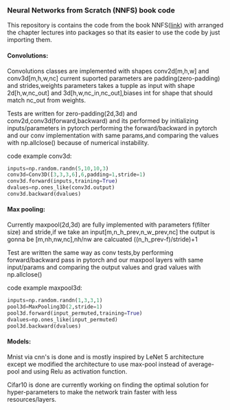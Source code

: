 ### Neural Networks from Scratch (NNFS) book code

This repository is contains the code from the book NNFS([link](https://nnfs.io/)) with  arranged the chapter lectures into packages so that its easier to use the code by just importing them.


#### Convolutions:
Convolutions classes are implemented with shapes conv2d[m,h,w] and conv3d[m,h,w,nc] current suported parameters are padding(zero-padding) and strides,weights parameters takes a tupple as input with shape 2d[h,w,nc_out] and 3d[h,w,nc_in,nc_out],biases int for shape that should match nc_out from weights.

Tests are written for zero-padding(2d,3d) and conv2d,conv3d(forward,backward) and its performed by initializing inputs/parameters in pytorch performing the forward/backward in pytorch and our conv implementation with same params,and comparing the values with np.allclose() because of numerical instability.
     
code example conv3d:
```python
inputs=np.random.randn(5,10,10,3) 
conv3d=Conv3D([3,3,3,6],6,padding=1,stride=1)
conv3d.forward(inputs,training=True)
dvalues=np.ones_like(conv3d.output)
conv3d.backward(dvalues)
```

#### Max pooling:
Currently maxpool(2d,3d) are fully implemented with parameters f(filter size) and stride,if we take an input[m,n_h_prev,n_w_prev,nc] the output is gonna be [m,nh,nw,nc],nh/nw are calcuated 
((n_h_prev-f)/stride)+1

Test are written the same way as conv tests,by performing forward/backward pass in pytorch and our maxpool layers with same input/params and comparing the output values and grad values with np.allclose()

code example maxpool3d:
```python
inputs=np.random.randn(1,3,3,1)
pool3d=MaxPooling3D(2,stride=1)
pool3d.forward(input_permuted,training=True)
dvalues=np.ones_like(input_permuted)
pool3d.backward(dvalues)
```

#### Models:
Mnist via cnn's is done and is mostly inspired by LeNet 5 architecture except we modified the architecture to use max-pool instead of average-pool and using Relu as activation function.

Cifar10 is done are currently working on finding the optimal solution for hyper-parameters to make the network train faster with less resources/layers.

     


           
   





            







 









        






 





